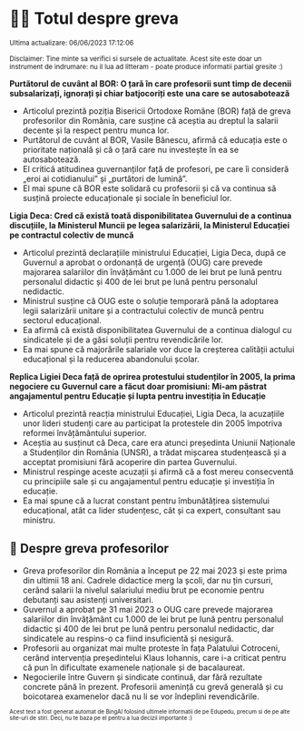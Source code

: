 # 👩‍🏫 Totul despre greva
<sub>Ultima actualizare: 06/06/2023 17:12:06</sub>

<sub>Disclaimer: Tine minte sa verifici si sursele de actualitate. Acest site este doar un instrument de indrumare: nu il lua ad litteram - poate produce informatii partial gresite :)</sub>

**Purtătorul de cuvânt al BOR: O țară în care profesorii sunt timp de decenii subsalarizați, ignorați și chiar batjocoriți este una care se autosabotează**
- Articolul prezintă poziția Bisericii Ortodoxe Române (BOR) față de greva profesorilor din România, care susține că aceștia au dreptul la salarii decente și la respect pentru munca lor.
- Purtătorul de cuvânt al BOR, Vasile Bănescu, afirmă că educația este o prioritate națională și că o țară care nu investește în ea se autosabotează.
- El critică atitudinea guvernanților față de profesori, pe care îi consideră „eroi ai cotidianului” și „purtători de lumină”.
- El mai spune că BOR este solidară cu profesorii și că va continua să susțină proiecte educaționale și sociale în beneficiul lor.

**Ligia Deca: Cred că există toată disponibilitatea Guvernului de a continua discuțiile, la Ministerul Muncii pe legea salarizării, la Ministerul Educației pe contractul colectiv de muncă**
- Articolul prezintă declarațiile ministrului Educației, Ligia Deca, după ce Guvernul a aprobat o ordonanță de urgență (OUG) care prevede majorarea salariilor din învățământ cu 1.000 de lei brut pe lună pentru personalul didactic și 400 de lei brut pe lună pentru personalul nedidactic.
- Ministrul susține că OUG este o soluție temporară până la adoptarea legii salarizării unitare și a contractului colectiv de muncă pentru sectorul educațional.
- Ea afirmă că există disponibilitatea Guvernului de a continua dialogul cu sindicatele și de a găsi soluții pentru revendicările lor.
- Ea mai spune că majorările salariale vor duce la creșterea calității actului educațional și la reducerea abandonului școlar.

**Replica Ligiei Deca față de oprirea protestului studenților în 2005, la prima negociere cu Guvernul care a făcut doar promisiuni: Mi-am păstrat angajamentul pentru Educație și lupta pentru investiția în Educație**
- Articolul prezintă reacția ministrului Educației, Ligia Deca, la acuzațiile unor lideri studenți care au participat la protestele din 2005 împotriva reformei învățământului superior.
- Aceștia au susținut că Deca, care era atunci președinta Uniunii Naționale a Studenților din România (UNSR), a trădat mișcarea studențească și a acceptat promisiuni fără acoperire din partea Guvernului.
- Ministrul respinge aceste acuzații și afirmă că a fost mereu consecventă cu principiile sale și cu angajamentul pentru educație și investiția în educație.
- Ea mai spune că a lucrat constant pentru îmbunătățirea sistemului educațional, atât ca lider studențesc, cât și ca expert, consultant sau ministru.

## 🏫 Despre greva profesorilor
- Greva profesorilor din România a început pe 22 mai 2023 și este prima din ultimii 18 ani. Cadrele didactice merg la școli, dar nu țin cursuri, cerând salarii la nivelul salariului mediu brut pe economie pentru debutanți sau asistenți universitari.
- Guvernul a aprobat pe 31 mai 2023 o OUG care prevede majorarea salariilor din învățământ cu 1.000 de lei brut pe lună pentru personalul didactic și 400 de lei brut pe lună pentru personalul nedidactic, dar sindicatele au respins-o ca fiind insuficientă și nesigură.
- Profesorii au organizat mai multe proteste în fața Palatului Cotroceni, cerând intervenția președintelui Klaus Iohannis, care i-a criticat pentru că pun în dificultate examenele naționale și de bacalaureat.
- Negocierile între Guvern și sindicate continuă, dar fără rezultate concrete până în prezent. Profesorii amenință cu grevă generală și cu boicotarea examenelor dacă nu li se vor îndeplini revendicările.


<sub><sub>Acest text a fost generat automat de BingAI folosind ultimele informatii de pe Edupedu, precum si de pe alte site-uri de stiri. Deci, nu te baza pe el pentru a lua decizii importante :)</sub></sub>